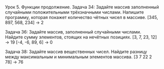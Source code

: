 Урок 5. Функции продолжение.
Задача 34: Задайте массив заполненный случайными положительными трёхзначными числами. Напишите программу, которая покажет количество чётных чисел в массиве.
[345, 897, 568, 234] -> 2


Задача 36: Задайте массив, заполненный случайными числами. Найдите сумму элементов, стоящих на нечётных позициях.
[3, 7, 23, 12] -> 19
[-4, -6, 89, 6] -> 0


Задача 38: Задайте массив вещественных чисел. Найдите разницу между максимальным и минимальным элементов массива.
[3 7 22 2 78] -> 76